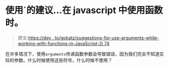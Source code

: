 # 使用`的建议...在 javascript 中使用函数时。

> 原文:[https://dev . to/gokatz/suggestions-for-use-arguments-while-working-with-functions-in-JavaScript-2i 74](https://dev.to/gokatz/suggestions-for-using-arguments-while-working-with-functions-in-javascript-2i74)

在许多情况下，使用`arguments`传递函数参数会导致错误，因为我们完全不知道实际的参数。什么时候使用这些符号，什么时候不使用？